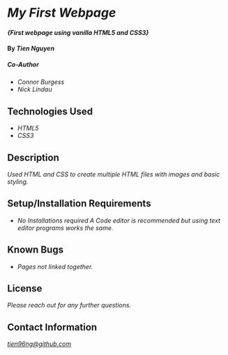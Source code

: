# _My First Webpage_
#### _{First webpage using vanilla HTML5 and CSS3}_
#### By _Tien Nguyen_
##### _Co-Author_
- _Connor Burgess_
- _Nick Lindau_


## Technologies Used
* _HTML5_
* _CSS3_

## Description
_Used HTML and CSS to create multiple HTML files with images and basic styling._

## Setup/Installation Requirements
* _No Installations required_
_A Code editor is recommended but using text editor programs works the same._

## Known Bugs
* _Pages not linked together._

## License
_Please reach out for any further questions._

## Contact Information
_<tien96ng@github.com>_
